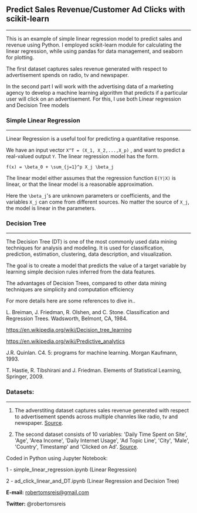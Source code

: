 
## Predict Sales Revenue/Customer Ad Clicks with scikit-learn
-------------------------------------------------

This is an example of simple linear regression model to predict sales and revenue using Python. 
I employed scikit-learn module for calculating the linear regression, while using pandas for data management, and seaborn for plotting.

The first dataset captures sales revenue generated with respect to advertisement spends on radio, tv and newspaper.

In the second part I will work with the advertising data of a marketing agency to develop a machine learning algorithm that predicts if a particular user will click on an advertisement. For this, I use both Linear regression and Decision Tree models

### Simple Linear Regression
------------------------------------------------

Linear Regression is a useful tool for predicting a quantitative response.

We have an input vector `X^T = (X_1, X_2,...,X_p)` , and want to predict a real-valued output `Y`. The linear regression model has the form.

`f(x) = \beta_0 + \sum_{j=1}^p X_j \beta_j`

The linear model either assumes that the regression function `E(Y|X)` is linear, or that the linear model is a reasonable approximation.

Here the `\beta_j`'s are unknown parameters or coefficients, and the variables `X_j` can come from different sources. No matter the source of `X_j`, the model is linear in the parameters.

### Decision Tree 
------------------------------------------------

The Decision Tree (DT) is one of the most commonly used data mining techniques for analysis and modeling. It is used for classification, prediction, estimation, clustering, data description, and visualization. 

The goal is to create a model that predicts the value of a target variable by learning simple decision rules inferred from the data features.

The advantages of Decision Trees, compared to other data mining techniques are simplicity and computation efficiency

For more details here are some references to dive in..

L. Breiman, J. Friedman, R. Olshen, and C. Stone. Classification and Regression Trees. Wadsworth, Belmont, CA, 1984.

https://en.wikipedia.org/wiki/Decision_tree_learning

https://en.wikipedia.org/wiki/Predictive_analytics

J.R. Quinlan. C4. 5: programs for machine learning. Morgan Kaufmann, 1993.

T. Hastie, R. Tibshirani and J. Friedman. Elements of Statistical Learning, Springer, 2009.


### Datasets:
-------------------------------------------------
1. The adverstiting dataset captures sales revenue generated with respect to advertisement spends across multiple channles like radio, tv and newspaper. <a href='http://faculty.marshall.usc.edu/gareth-james/'> Source</a>.

2. The second dataset consists of 10 variables: 'Daily Time Spent on Site', 'Age', 'Area Income', 'Daily Internet Usage', 'Ad Topic Line', 'City', 'Male', 'Country', Timestamp' and 'Clicked on Ad'. <a href='https://www.kaggle.com/fayomi/advertising/download'> Source</a>.


Coded in Python using Jupyter Notebook:

1 - simple_linear_regression.ipynb (Linear Regression)

2 - ad_click_linear_and_DT.ipynb (Linear Regression and Decision Tree)


<b>E-mail:</b> robertomsreis@gmail.com

<b>Twitter:</b> @robertomsreis

